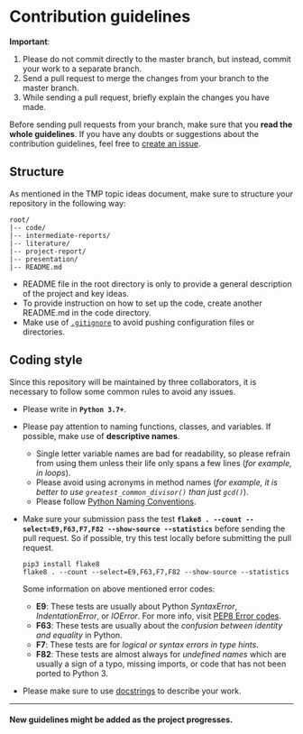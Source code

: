 # Contribution guidelines
**Important**:
1. Please do not commit directly to the master branch, but instead, commit your work to a separate branch.
2. Send a pull request to merge the changes from your branch to the master branch.
3. While sending a pull request, briefly explain the changes you have made.

Before sending pull requests from your branch, make sure that you **read the whole guidelines**. If you have any doubts or suggestions about the contribution guidelines, feel free to [create an issue](https://github.com/harshildarji/TMP-SS-2020/issues/new).

## Structure
As mentioned in the TMP topic ideas document, make sure to structure your repository in the following way:
```
root/
|-- code/
|-- intermediate-reports/
|-- literature/
|-- project-report/
|-- presentation/
|-- README.md
```
- README file in the root directory is only to provide a general description of the project and key ideas.
- To provide instruction on how to set up the code, create another README.md in the code directory.
- Make use of [`.gitignore`](https://git-scm.com/docs/gitignore) to avoid pushing configuration files or directories.

## Coding style
Since this repository will be maintained by three collaborators, it is necessary to follow some common rules to avoid any issues.

- Please write in **`Python 3.7+`**.
- Please pay attention to naming functions, classes, and variables. If possible, make use of **descriptive names**.

  - Single letter variable names are bad for readability, so please refrain from using them unless their life only spans a few lines (_for example, in loops_).
  - Please avoid using acronyms in method names (_for example, it is better to use `greatest_common_divisor()` than just `gcd()`_).
  - Please follow [Python Naming Conventions](https://pep8.org/#prescriptive-naming-conventions).
  
- Make sure your submission pass the test **`flake8 . --count --select=E9,F63,F7,F82 --show-source --statistics`** before sending the pull request. So if possible, try this test locally before submitting the pull request.
  ```
  pip3 install flake8
  flake8 . --count --select=E9,F63,F7,F82 --show-source --statistics
  ```
  Some information on above mentioned error codes:
  
  - **E9**: These tests are usually about Python _SyntaxError_, _IndentationError_, or _IOError_. For more info, visit [PEP8 Error codes](https://pep8.readthedocs.io/en/release-1.7.x/intro.html#error-codes).
  - **F63**: These tests are usually about the _confusion between identity and equality_ in Python.
  - **F7**: These tests are for _logical or syntax errors in type hints_.
  - **F82**: These tests are almost always for _undefined names_ which are usually a sign of a typo, missing imports, or code that has not been ported to Python 3.
  
- Please make sure to use [docstrings](https://www.python.org/dev/peps/pep-0257/) to describe your work.

---
#### New guidelines might be added as the project progresses.
